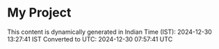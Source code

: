 # My Project

This content is dynamically generated in Indian Time (IST): 2024-12-30 13:27:41 IST
Converted to UTC: 2024-12-30 07:57:41 UTC
